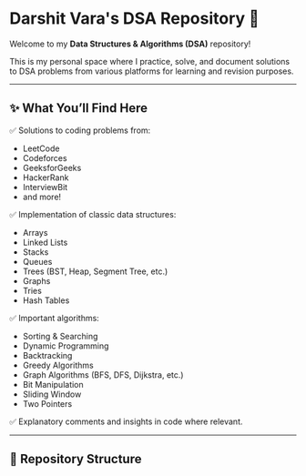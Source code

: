 # Darshit Vara's DSA Repository 🚀

Welcome to my **Data Structures & Algorithms (DSA)** repository!

This is my personal space where I practice, solve, and document solutions to DSA problems from various platforms for learning and revision purposes.

---

## ✨ What You’ll Find Here

✅ Solutions to coding problems from:
- LeetCode
- Codeforces
- GeeksforGeeks
- HackerRank
- InterviewBit
- and more!

✅ Implementation of classic data structures:
- Arrays
- Linked Lists
- Stacks
- Queues
- Trees (BST, Heap, Segment Tree, etc.)
- Graphs
- Tries
- Hash Tables

✅ Important algorithms:
- Sorting & Searching
- Dynamic Programming
- Backtracking
- Greedy Algorithms
- Graph Algorithms (BFS, DFS, Dijkstra, etc.)
- Bit Manipulation
- Sliding Window
- Two Pointers

✅ Explanatory comments and insights in code where relevant.

---

## 🔖 Repository Structure

